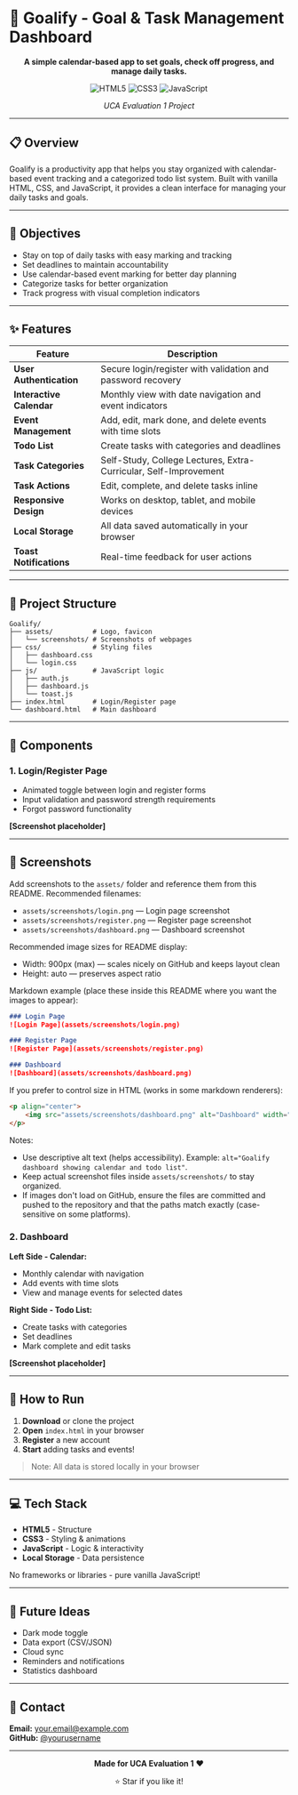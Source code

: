 # 🎯 Goalify - Goal & Task Management Dashboard

<div align="center">

**A simple calendar-based app to set goals, check off progress, and manage daily tasks.**

![HTML5](https://img.shields.io/badge/HTML5-E34F26?style=for-the-badge&logo=html5&logoColor=white)
![CSS3](https://img.shields.io/badge/CSS3-1572B6?style=for-the-badge&logo=css3&logoColor=white)
![JavaScript](https://img.shields.io/badge/JavaScript-F7DF1E?style=for-the-badge&logo=javascript&logoColor=black)

*UCA Evaluation 1 Project*

</div>

---

## 📋 Overview

Goalify is a productivity app that helps you stay organized with calendar-based event tracking and a categorized todo list system. Built with vanilla HTML, CSS, and JavaScript, it provides a clean interface for managing your daily tasks and goals.

---

## 🎯 Objectives

- Stay on top of daily tasks with easy marking and tracking
- Set deadlines to maintain accountability
- Use calendar-based event marking for better day planning
- Categorize tasks for better organization
- Track progress with visual completion indicators

---

## ✨ Features

| Feature | Description |
|---------|-------------|
| **User Authentication** | Secure login/register with validation and password recovery |
| **Interactive Calendar** | Monthly view with date navigation and event indicators |
| **Event Management** | Add, edit, mark done, and delete events with time slots |
| **Todo List** | Create tasks with categories and deadlines |
| **Task Categories** | Self-Study, College Lectures, Extra-Curricular, Self-Improvement |
| **Task Actions** | Edit, complete, and delete tasks inline |
| **Responsive Design** | Works on desktop, tablet, and mobile devices |
| **Local Storage** | All data saved automatically in your browser |
| **Toast Notifications** | Real-time feedback for user actions |

---

## 📁 Project Structure

```
Goalify/
├── assets/          # Logo, favicon
│   └── screenshots/ # Screenshots of webpages
├── css/             # Styling files
│   ├── dashboard.css
│   └── login.css
├── js/              # JavaScript logic
│   ├── auth.js
│   ├── dashboard.js
│   └── toast.js
├── index.html       # Login/Register page
└── dashboard.html   # Main dashboard
```

---

## 🧩 Components

### 1. Login/Register Page
- Animated toggle between login and register forms
- Input validation and password strength requirements
- Forgot password functionality

**[Screenshot placeholder]**

---

## 📸 Screenshots

Add screenshots to the `assets/` folder and reference them from this README. Recommended filenames:

- `assets/screenshots/login.png` — Login page screenshot
- `assets/screenshots/register.png` — Register page screenshot
- `assets/screenshots/dashboard.png` — Dashboard screenshot

Recommended image sizes for README display:
- Width: 900px (max) — scales nicely on GitHub and keeps layout clean
- Height: auto — preserves aspect ratio

Markdown example (place these inside this README where you want the images to appear):

```markdown
### Login Page
![Login Page](assets/screenshots/login.png)

### Register Page
![Register Page](assets/screenshots/register.png)

### Dashboard
![Dashboard](assets/screenshots/dashboard.png)
```

If you prefer to control size in HTML (works in some markdown renderers):

```html
<p align="center">
	<img src="assets/screenshots/dashboard.png" alt="Dashboard" width="900" />
</p>
```

Notes:
- Use descriptive alt text (helps accessibility). Example: `alt="Goalify dashboard showing calendar and todo list"`.
- Keep actual screenshot files inside `assets/screenshots/` to stay organized.
- If images don't load on GitHub, ensure the files are committed and pushed to the repository and that the paths match exactly (case-sensitive on some platforms).


### 2. Dashboard

**Left Side - Calendar:**
- Monthly calendar with navigation
- Add events with time slots
- View and manage events for selected dates

**Right Side - Todo List:**
- Create tasks with categories
- Set deadlines
- Mark complete and edit tasks

**[Screenshot placeholder]**

---

## 🚀 How to Run

1. **Download** or clone the project
2. **Open** `index.html` in your browser
3. **Register** a new account
4. **Start** adding tasks and events!

> Note: All data is stored locally in your browser

---

## 💻 Tech Stack

- **HTML5** - Structure
- **CSS3** - Styling & animations
- **JavaScript** - Logic & interactivity
- **Local Storage** - Data persistence

No frameworks or libraries - pure vanilla JavaScript!

---

## 🔮 Future Ideas

- Dark mode toggle
- Data export (CSV/JSON)
- Cloud sync
- Reminders and notifications
- Statistics dashboard

---

## 📧 Contact

**Email:** your.email@example.com  
**GitHub:** [@yourusername](https://github.com/yourusername)

---

<div align="center">

**Made for UCA Evaluation 1** ❤️

⭐ Star if you like it!

</div>